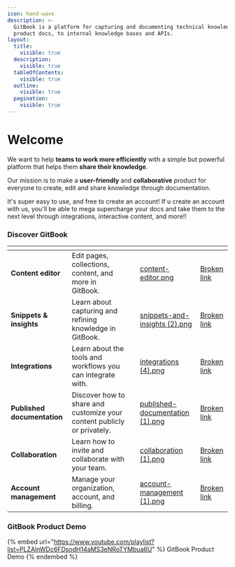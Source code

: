 ```yaml
---
icon: hand-wave
description: >-
  GitBook is a platform for capturing and documenting technical knowledge — from
  product docs, to internal knowledge bases and APIs.
layout:
  title:
    visible: true
  description:
    visible: true
  tableOfContents:
    visible: true
  outline:
    visible: true
  pagination:
    visible: true
---
```


# Welcome

We want to help **teams to work more efficiently** with a simple but powerful platform that helps them **share their knowledge**.

Our mission is to make a **user-friendly** and **collaborative** product for everyone to create, edit and share knowledge through documentation.

It's super easy to use, and free to create an account! If u create an account with us, you'll be able to mega supercharge your docs and take them to the next level through integrations, interactive content, and more!!

### Discover GitBook&#x20;

<table data-view="cards"><thead><tr><th></th><th></th><th data-type="content-ref"></th><th data-hidden data-card-cover data-type="files"></th><th data-hidden data-card-target data-type="content-ref"></th></tr></thead><tbody><tr><td><strong>Content editor</strong></td><td>Edit pages, collections, content, and more in GitBook.</td><td></td><td><a href=".gitbook/assets/content-editor.png">content-editor.png</a></td><td><a href="broken-reference">Broken link</a></td></tr><tr><td><strong>Snippets &#x26; insights</strong></td><td>Learn about capturing and refining knowledge in GitBook.</td><td></td><td><a href=".gitbook/assets/snippets-and-insights (2).png">snippets-and-insights (2).png</a></td><td><a href="broken-reference">Broken link</a></td></tr><tr><td><strong>Integrations</strong></td><td>Learn about the tools and workflows you can integrate with.</td><td></td><td><a href=".gitbook/assets/integrations (4).png">integrations (4).png</a></td><td><a href="broken-reference">Broken link</a></td></tr><tr><td><strong>Published documentation</strong></td><td>Discover how to share and customize your content publicly or privately.</td><td></td><td><a href=".gitbook/assets/published-documentation (1).png">published-documentation (1).png</a></td><td><a href="broken-reference">Broken link</a></td></tr><tr><td><strong>Collaboration</strong></td><td>Learn how to invite and collaborate with your team.</td><td></td><td><a href=".gitbook/assets/collaboration (1).png">collaboration (1).png</a></td><td><a href="broken-reference">Broken link</a></td></tr><tr><td><strong>Account management</strong></td><td>Manage your organization, account, and billing.</td><td></td><td><a href=".gitbook/assets/account-management (1).png">account-management (1).png</a></td><td><a href="broken-reference">Broken link</a></td></tr></tbody></table>

### GitBook Product Demo

{% embed url="https://www.youtube.com/playlist?list=PLZAlnWDc6FDsodH14aMS3eNRoTYMbua6U" %}
GitBook Product Demo
{% endembed %}
